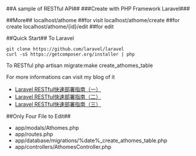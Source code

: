 ##A sample of RESTful API##
###Create with PHP Framework Laravel###


##More##
    localhost/athome ##for visit
    localhost/athome/create ##for create
    localhost/athome/{id}/edit ##for edit


##Quick Start##
To Laravel

    git clone https://github.com/laravel/laravel
    curl -sS https://getcomposer.org/installer | php

To RESTful 
    php artisan migrate:make create_athomes_table 

For more informations can visit my blog of it

 - [Laravel RESTful快速部署指南（一）][1] 
 - [Laravel RESTful快速部署指南（二）][2] 
 - [Laravel RESTful快速部署指南（三）][3] 

##Only Four File to Edit##
 - app/modals/Athomes.php
 - app/routes.php
 - app/database/migrations/%date%_create_athomes_table.php
 - app/controllers/AthomesController.php















[1]:http://blog.csdn.net/phodal/article/details/15340355 
[2]:http://blog.csdn.net/phodal/article/details/15364481
[3]:http://blog.csdn.net/phodal/article/details/15378083